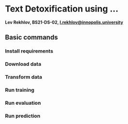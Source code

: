 # Text Detoxification using ...

**Lev Rekhlov, BS21-DS-02, l.rekhlov@innopolis.university**

## Basic commands

### Install requirements

### Download data

### Transform data

### Run training

### Run evaluation

### Run prediction